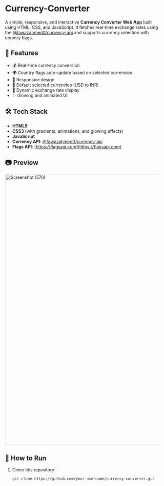 # Currency-Converter

A simple, responsive, and interactive **Currency Converter Web App** built using HTML, CSS, and JavaScript. It fetches real-time exchange rates using the [@fawazahmed0/currency-api](https://github.com/fawazahmed0/currency-api) and supports currency selection with country flags.

## 🌟 Features

- 💰 Real-time currency conversion
- 🌍 Country flags auto-update based on selected currencies
- 📱 Responsive design
- 🎯 Default selected currencies (USD to INR)
- 🔄 Dynamic exchange rate display
- ✨ Glowing and animated UI

## 🛠️ Tech Stack

- **HTML5**
- **CSS3** (with gradients, animations, and glowing effects)
- **JavaScript**
- **Currency API**: [@fawazahmed0/currency-api](https://github.com/fawazahmed0/currency-api)
- **Flags API**: [https://flagsapi.com](https://flagsapi.com)

## 📷 Preview

 <img width="1920" height="885" alt="Screenshot (570)" src="https://github.com/user-attachments/assets/6386f3b7-f4ec-4f04-815b-73e746f743e6" />


## 🚀 How to Run

1. Clone this repository:
   ```bash
   git clone https://github.com/your-username/currency-converter.git
